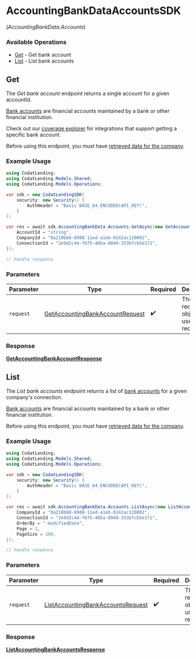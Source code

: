 # AccountingBankDataAccountsSDK
(*AccountingBankData.Accounts*)

### Available Operations

* [Get](#get) - Get bank account
* [List](#list) - List bank accounts

## Get

The *Get bank account* endpoint returns a single account for a given accountId.

[Bank accounts](https://docs.codat.io/lending-api#/schemas/BankAccount) are financial accounts maintained by a bank or other financial institution.

Check out our [coverage explorer](https://knowledge.codat.io/supported-features/accounting?view=tab-by-data-type&dataType=bankAccounts) for integrations that support getting a specific bank account.

Before using this endpoint, you must have [retrieved data for the company](https://docs.codat.io/lending-api#/operations/refresh-company-data).


### Example Usage

```csharp
using CodatLending;
using CodatLending.Models.Shared;
using CodatLending.Models.Operations;

var sdk = new CodatLendingSDK(
    security: new Security() {
        AuthHeader = "Basic BASE_64_ENCODED(API_KEY)",
    }
);

var res = await sdk.AccountingBankData.Accounts.GetAsync(new GetAccountingBankAccountRequest() {
    AccountId = "string",
    CompanyId = "8a210b68-6988-11ed-a1eb-0242ac120002",
    ConnectionId = "2e9d2c44-f675-40ba-8049-353bfcb5e171",
});

// handle response
```

### Parameters

| Parameter                                                                                     | Type                                                                                          | Required                                                                                      | Description                                                                                   |
| --------------------------------------------------------------------------------------------- | --------------------------------------------------------------------------------------------- | --------------------------------------------------------------------------------------------- | --------------------------------------------------------------------------------------------- |
| `request`                                                                                     | [GetAccountingBankAccountRequest](../../models/operations/GetAccountingBankAccountRequest.md) | :heavy_check_mark:                                                                            | The request object to use for the request.                                                    |


### Response

**[GetAccountingBankAccountResponse](../../models/operations/GetAccountingBankAccountResponse.md)**


## List

The *List bank accounts* endpoint returns a list of [bank accounts](https://docs.codat.io/lending-api#/schemas/BankAccount) for a given company's connection.

[Bank accounts](https://docs.codat.io/lending-api#/schemas/BankAccount) are financial accounts maintained by a bank or other financial institution.

Before using this endpoint, you must have [retrieved data for the company](https://docs.codat.io/lending-api#/operations/refresh-company-data).
    

### Example Usage

```csharp
using CodatLending;
using CodatLending.Models.Shared;
using CodatLending.Models.Operations;

var sdk = new CodatLendingSDK(
    security: new Security() {
        AuthHeader = "Basic BASE_64_ENCODED(API_KEY)",
    }
);

var res = await sdk.AccountingBankData.Accounts.ListAsync(new ListAccountingBankAccountsRequest() {
    CompanyId = "8a210b68-6988-11ed-a1eb-0242ac120002",
    ConnectionId = "2e9d2c44-f675-40ba-8049-353bfcb5e171",
    OrderBy = "-modifiedDate",
    Page = 1,
    PageSize = 100,
});

// handle response
```

### Parameters

| Parameter                                                                                         | Type                                                                                              | Required                                                                                          | Description                                                                                       |
| ------------------------------------------------------------------------------------------------- | ------------------------------------------------------------------------------------------------- | ------------------------------------------------------------------------------------------------- | ------------------------------------------------------------------------------------------------- |
| `request`                                                                                         | [ListAccountingBankAccountsRequest](../../models/operations/ListAccountingBankAccountsRequest.md) | :heavy_check_mark:                                                                                | The request object to use for the request.                                                        |


### Response

**[ListAccountingBankAccountsResponse](../../models/operations/ListAccountingBankAccountsResponse.md)**

